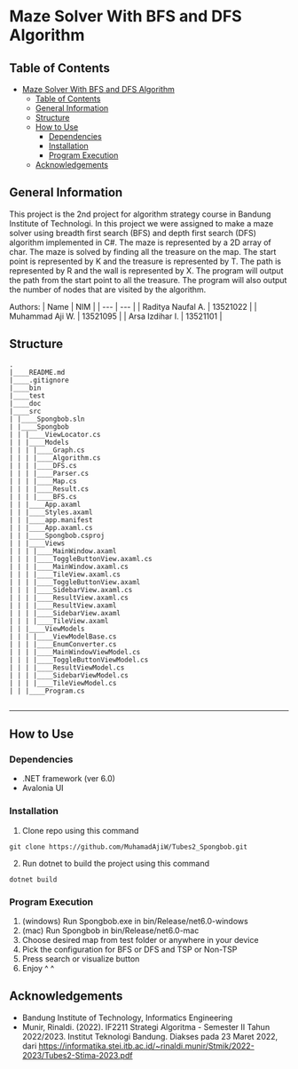 # Maze Solver With BFS and DFS Algorithm
## Table of Contents
- [Maze Solver With BFS and DFS Algorithm](#maze-solver-with-bfs-and-dfs-algorithm)
  - [Table of Contents](#table-of-contents)
  - [General Information](#general-information)
  - [Structure](#structure)
  - [How to Use](#how-to-use)
    - [Dependencies](#dependencies)
    - [Installation](#installation)
    - [Program Execution](#program-execution)
  - [Acknowledgements](#acknowledgements)

## General Information
This project is the 2nd project for algorithm strategy course in Bandung Institute of Technologi. In this project we were assigned to make a maze solver using breadth first search (BFS) and depth first search (DFS) algorithm implemented in C#. The maze is represented by a 2D array of char. The maze is solved by finding all  the treasure on the map. The start point is represented by K and the treasure is represented by T. The path is represented by R and the wall is represented by X. The program will output the path from the start point to all the treasure. The program will also output the number of nodes that are visited by the algorithm.

Authors:
| Name | NIM |
| --- | --- |
| Raditya Naufal A. | 13521022 |
| Muhammad Aji W. | 13521095 |
| Arsa Izdihar I. | 13521101 |

## Structure

```
.
|____README.md
|____.gitignore
|____bin
|____test
|____doc
|____src
| |____Spongbob.sln
| |____Spongbob
| | |____ViewLocator.cs
| | |____Models
| | | |____Graph.cs
| | | |____Algorithm.cs
| | | |____DFS.cs
| | | |____Parser.cs
| | | |____Map.cs
| | | |____Result.cs
| | | |____BFS.cs
| | |____App.axaml
| | |____Styles.axaml
| | |____app.manifest
| | |____App.axaml.cs
| | |____Spongbob.csproj
| | |____Views
| | | |____MainWindow.axaml
| | | |____ToggleButtonView.axaml.cs
| | | |____MainWindow.axaml.cs
| | | |____TileView.axaml.cs
| | | |____ToggleButtonView.axaml
| | | |____SidebarView.axaml.cs
| | | |____ResultView.axaml.cs
| | | |____ResultView.axaml
| | | |____SidebarView.axaml
| | | |____TileView.axaml
| | |____ViewModels
| | | |____ViewModelBase.cs
| | | |____EnumConverter.cs
| | | |____MainWindowViewModel.cs
| | | |____ToggleButtonViewModel.cs
| | | |____ResultViewModel.cs
| | | |____SidebarViewModel.cs
| | | |____TileViewModel.cs
| | |____Program.cs 
    
```

---

## How to Use

### Dependencies
- .NET framework (ver 6.0)
- Avalonia UI

### Installation

1. Clone repo using this command

```
git clone https://github.com/MuhamadAjiW/Tubes2_Spongbob.git
```

2. Run dotnet to build the project using this command

```
dotnet build
```

### Program Execution
1. (windows) Run Spongbob.exe in bin/Release/net6.0-windows
2. (mac) Run Spongbob in bin/Release/net6.0-mac
3. Choose desired map from test folder or anywhere in your device
4. Pick the configuration for BFS or DFS and TSP or Non-TSP
5. Press search or visualize button
6. Enjoy ^ ^

## Acknowledgements
- Bandung Institute of Technology, Informatics Engineering
- Munir, Rinaldi. (2022). IF2211 Strategi Algoritma - Semester II Tahun 2022/2023. Institut Teknologi Bandung. Diakses pada 23 Maret 2022, dari https://informatika.stei.itb.ac.id/~rinaldi.munir/Stmik/2022-2023/Tubes2-Stima-2023.pdf
